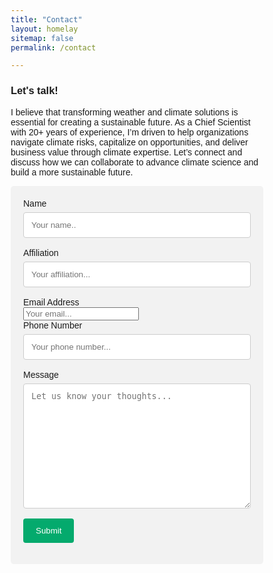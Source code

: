 ```yaml
---
title: "Contact"
layout: homelay
sitemap: false
permalink: /contact

---
```


### **Let's talk!**

I believe that transforming weather and climate solutions is essential for creating a sustainable future. As a Chief Scientist with 20+ years of experience, I’m driven to help organizations navigate climate risks, capitalize on opportunities, and deliver business value through climate expertise. Let’s connect and discuss how we can collaborate to advance climate science and build a more sustainable future.


<head>
    <meta name="viewport" content="width=device-width, initial-scale=1">
    <style>
    body {font-family: Arial, Helvetica, sans-serif;}
    * {box-sizing: border-box;}
    input[type=text], select, textarea {
      width: 100%;
      padding: 12px;
      border: 1px solid #ccc;
      border-radius: 4px;
      box-sizing: border-box;
      margin-top: 6px;
      margin-bottom: 16px;
      resize: vertical;
    }
    input[type=submit] {
      background-color: #04AA6D;
      color: white;
      padding: 12px 20px;
      border: none;
      border-radius: 4px;
      cursor: pointer;
    }
    input[type=submit]:hover {
      background-color: #45a049;
    }
    .container {
      border-radius: 5px;
      background-color: #f2f2f2;
      padding: 20px;
    }
    </style>
    <body>
    <div class="container">
      <form action="https://docs.google.com/forms/d/e/1FAIpQLSdCSG_gnWsYpYDdgepA9ZamJerMLjPLuZuGhHrJEJ5eMLnsLA/formResponse" method="post"> 
      <label for="Name*">Name</label>
        <input type="text" id="Name*" name="entry.2005620554" placeholder="Your name.." required>
        <label for="Affiliation">Affiliation</label>
        <input type="text" id="Affiliation" name="entry.821743707" placeholder="Your affiliation...">
        <label for="Email">Email Address </label> 
        <br>
        <input type="email" id="Email Address*" name="entry.1045781291" placeholder="Your email..." required>
        <br>
        <label for="Phone">Phone Number</label>
        <input type="text" id="Phone" name="entry.1166974658" placeholder="Your phone number...">
        <label for="meassage*">Message</label>
        <textarea id="Message" name="entry.839337160" placeholder="Let us know your thoughts..." style="height:200px"  required></textarea>
        <input type="submit" value="Submit">
      </form>
    </div>
    </body>
</head>